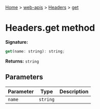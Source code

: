 [Home](./index) &gt; [web-apis](web-apis.md) &gt; [Headers](web-apis.headers.md) &gt; [get](web-apis.headers.get.md)

# Headers.get method


**Signature:**
```javascript
get(name: string): string;
```
**Returns:** `string`

## Parameters

|  Parameter | Type | Description |
|  --- | --- | --- |
|  `name` | `string` |  |

